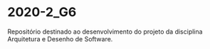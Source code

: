 # 2020-2_G6
Repositório destinado ao desenvolvimento do projeto da disciplina Arquitetura e Desenho de Software.
